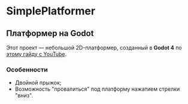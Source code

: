 # SimplePlatformer
## Платформер на Godot

Этот проект — небольшой 2D-платформер, созданный в **Godot 4** по [этому гайду с YouTube](https://youtu.be/LOhfqjmasi0?si=BclYwZSKMVRfnFaj).

### Особенности
- Двойной прыжок;
- Возможность "провалиться" под платформу нажатием стрелки "вниз".

